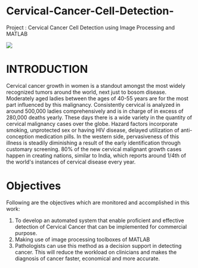 # Cervical-Cancer-Cell-Detection-
Project : Cervical Cancer Cell Detection using Image Processing and MATLAB


<img src="https://images.medicinenet.com/images/article/main_image/cancer-cells-1.jpg"></img>


# INTRODUCTION 

Cervical cancer growth in women is a standout amongst the most widely recognized tumors around the world, next just to bosom disease. Moderately aged ladies between the ages of 40-55 years are for the most part influenced by this malignancy. Consistently cervical is analyzed in around 500,000 ladies comprehensively and is in charge of in excess of 280,000 deaths yearly. These days there is a wide variety in the quantity of cervical malignancy cases over the globe. Hazard factors incorporate smoking, unprotected sex or having HIV disease, delayed utilization of anti-conception medication pills. In the western side, pervasiveness of this illness is steadily diminishing a result of the early identification through customary screening. 80% of the new cervical malignant growth cases happen in creating nations, similar to India, which reports around 1/4th of the world's instances of cervical disease every year. 

# Objectives 
Following are the objectives which are monitored and accomplished in this work: 
1)	To develop an automated system that enable proficient and effective detection of Cervical Cancer that can be implemented for commercial purpose. 
2)	Making use of image processing toolboxes of MATLAB 
3)	Pathologists can use this method as a decision support in detecting cancer. This will reduce the workload on clinicians and makes the diagnosis of cancer faster, economical and more accurate. 

